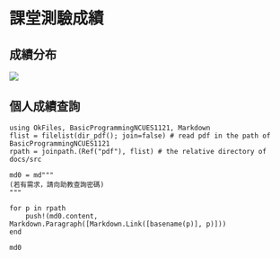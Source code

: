 

# 課堂測驗成績

## 成績分布

![](score_distribution.png)

## 個人成績查詢

```@eval
using OkFiles, BasicProgrammingNCUES1121, Markdown
flist = filelist(dir_pdf(); join=false) # read pdf in the path of BasicProgrammingNCUES1121
rpath = joinpath.(Ref("pdf"), flist) # the relative directory of docs/src

md0 = md"""
(若有需求，請向助教查詢密碼)
"""

for p in rpath
    push!(md0.content, Markdown.Paragraph([Markdown.Link([basename(p)], p)]))
end

md0
```